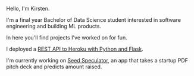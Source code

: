 Hello, I'm Kirsten.

I'm a final year Bachelor of Data Science student interested in software engineering and building ML products.

In here you'll find projects I've worked on for fun.

I deployed a [REST API to Heroku with Python and Flask](https://github.com/kirstentai/flask-heroku-restapi).

I'm currently working on [Seed Speculator](https://github.com/kirstentai/seed-speculator), an app that takes a startup PDF pitch deck and predicts amount raised.
